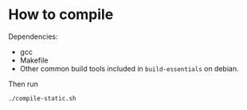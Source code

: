 # How to compile

Dependencies:
 - gcc
 - Makefile
 - Other common build tools included in `build-essentials` on debian.

Then run

```
./compile-static.sh
```
